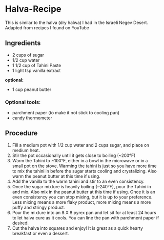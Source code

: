 # Halva-Recipe
This is similar to the halva (dry halwa) I had in the Israeli Negev Desert.  
Adapted from recipes I found on YouTube

## Ingredients  
- 2 cups of sugar
- 1/2 cup water
- 1 1/2 cup of Tahini Paste
- 1 light tsp vanilla extract  

__optional:__  
- 1 cup peanut butter

### Optional tools:  
- parchment paper (to make it not stick to cooling pan)
- candy thermometer

## Procedure
1. Fill a medium pot with 1/2 cup water and 2 cups sugar, and place on medium heat. 
2. Stir the pot occasionally until it gets close to boiling (~200°F)
3. Warm the Tahini to ~100°F,  either in a bowl in the microwave or in a small pot on the stove.  Warming the tahini is just so you have more time to mix the tahini in before the sugar starts cooling and crystalizing. Also warm the peanut butter at this time if using. 
4. Add the vanilla to the warm tahini and stir to an even consistency.  
5. Once the sugar mixture is heavily boiling (~240°F), pour the Tahini in and mix. Also mix in the peanut butter at this time if using. Once it is an even consistency you can stop mixing, but it is up to your preference. Less mixing means a more flaky product, more mixing means a more puffy and stringy product.  
6. Pour the mixture into an 8 X 8 pyrex pan and let sit for at least 24 hours to let halva cure as it cools. You can line the pan with parchment paper if desired.   
7. Cut the halva into squares and enjoy! It is great as a quick hearty breakfast or even a dessert.  

